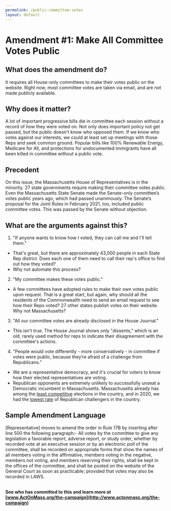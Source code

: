 ```yaml
---
permalink: /public-committee-votes
layout: default
---
```

# Amendment #1: Make All Committee Votes Public

## What does the amendment do?

It requires all House-only committees to make their votes public on the website. Right now, most committee votes are taken via email, and are not made publicly available.

## Why does it matter?

A lot of important progressive bills die in committee each session without a record of how they were voted on. Not only does important policy not get passed, but the public doesn't know who opposed them. If we know who votes against our interests, we could at least set up meetings with those Reps and seek common ground. Popular bills like 100% Renewable Energy, Medicare for All, and protections for undocumented immigrants have all been killed in committee without a public vote.

## Precedent

On this issue, the Massachusetts House of Representatives is in the minority. 27 state governments require making their committee votes public. Even the Massachusetts State Senate made the Senate-only committee’s votes public years ago, which had passed unanimously. The Senate’s proposal for the Joint Rules in February 2021, too, included public committee votes. This was passed by the Senate without objection.

## What are the arguments against this?



1. "If anyone wants to know how I voted, they can call me and I'll tell them."

* That's great, but there are approximately 43,000 people in each State Rep district. Does each one of them need to call their rep's office to find out how they voted?
* Why not automate this process?

2. "My committee makes these votes public."

* A few committees have adopted rules to make their own votes public upon request. That is a great start, but again, why should all the residents of the Commonwealth need to send an email request to see how their Reps voted? 27 other states publish votes on their website. Why not Massachusetts?

3. "All our committee votes are already disclosed in the House Journal."

* This isn't true. The House Journal shows only "dissents," which is an old, rarely used method for reps to indicate their disagreement with the committee's actions.

4. "People would vote differently - more conservatively - in committee if votes were public, because they’re afraid of a challenge from Republicans.”

* We are a representative democracy, and it's crucial for voters to know how their elected representatives are voting.
* Republican opponents are extremely unlikely to successfully unseat a Democratic incumbent in Massachusetts. Massachusetts already has among the [least competitive](https://ballotpedia.org/Annual_State_Legislative_Competitiveness_Report:_Vol._10,_2020) elections in the country, and in 2020, we had the [lowest rate](https://ballotpedia.org/Major_party_candidates_with_major_party_competition_in_the_November_2020_state_legislative_elections) of Republican challengers in the country.



## Sample Amendment Language

\[Representative] moves to amend the order in Rule 17B by inserting after line 500 the following paragraph:- All votes by the committee to give any legislation a favorable report, adverse report, or study order, whether by recorded vote at an executive session or by an electronic poll of the committee, shall be recorded on appropriate forms that show the names of all members voting in the affirmative, members voting in the negative, members not voting, and members reserving their rights, shall be kept in the offices of the committee, and shall be posted on the website of the General Court as soon as practicable; provided that votes may also be recorded in LAWS. 

**\
See who has committed to this and learn more at [www.ActOnMass.org/the-campaign](http://www.actonmass.org/the-campaign)**